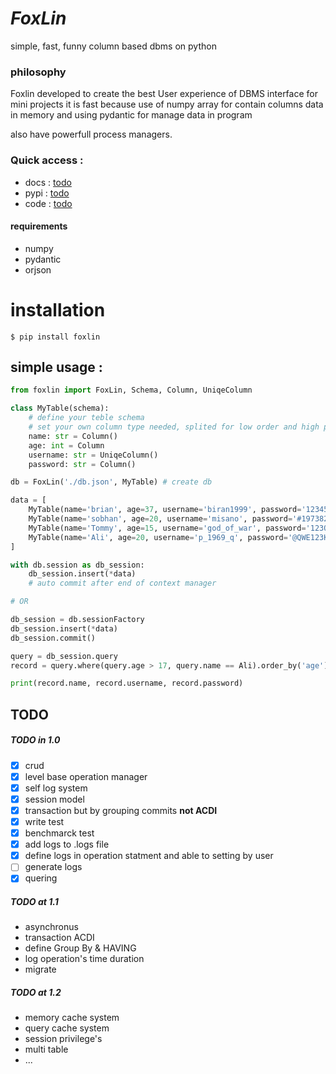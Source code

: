 # **_FoxLin_**
simple, fast, funny column based dbms on python

### philosophy
Foxlin developed to create the best User experience of DBMS interface for mini projects
it is fast because use of numpy array for contain columns data in memory
and using pydantic for manage data in program

also have powerfull process managers.

### Quick access :
 - docs : [todo]()
 - pypi : [todo]()
 - code : [todo]()


#### requirements
 - numpy
 - pydantic
 - orjson

# installation
```console
$ pip install foxlin
```

## simple usage :
```Python
from foxlin import FoxLin, Schema, Column, UniqeColumn

class MyTable(schema): 
    # define your teble schema
    # set your own column type needed, splited for low order and high performance
    name: str = Column()
    age: int = Column
    username: str = UniqeColumn()
    password: str = Column()

db = FoxLin('./db.json', MyTable) # create db

data = [
    MyTable(name='brian', age=37, username='biran1999', password='123456789')
    MyTable(name='sobhan', age=20, username='misano', password='#197382645#'),
    MyTable(name='Tommy', age=15, username='god_of_war', password='123QWEasdZXC')
    MyTable(name='Ali', age=20, username='p_1969_q', password='@QWE123KFH@')
]

with db.session as db_session:
    db_session.insert(*data)
    # auto commit after end of context manager

# OR 

db_session = db.sessionFactory
db_session.insert(*data)
db_session.commit()

query = db_session.query
record = query.where(query.age > 17, query.name == Ali).order_by('age').first()

print(record.name, record.username, record.password)
```

## TODO

##### TODO in 1.0
- [x] crud
- [x] level base operation manager
- [x] self log system
- [x] session model
- [x] transaction but by grouping commits **not ACDI**
- [x] write test
- [x] benchmarck test
- [x] add logs to .logs file
- [x] define logs in operation statment and able to setting by user
- [ ] generate logs
- [x] quering

##### TODO at 1.1
- asynchronus
- transaction ACDI
- define Group By & HAVING
- log operation's time duration
- migrate

##### TODO at 1.2
- memory cache system
- query cache system
- session privilege's
- multi table
- ...

